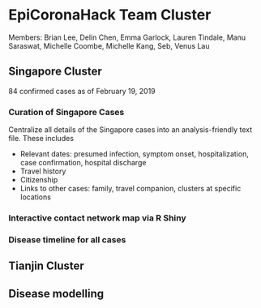 # EpiCoronaHack Team Cluster

Members: Brian Lee, Delin Chen, Emma Garlock, Lauren Tindale, Manu Saraswat, Michelle Coombe, Michelle Kang, Seb, Venus Lau

## Singapore Cluster
84 confirmed cases as of February 19, 2019

### Curation of Singapore Cases
Centralize all details of the Singapore cases into an analysis-friendly text file. 
These includes
- Relevant dates: presumed infection, symptom onset, hospitalization, case confirmation, hospital discharge
- Travel history
- Citizenship
- Links to other cases: family, travel companion, clusters at specific locations

### Interactive contact network map via R Shiny


### Disease timeline for all cases


## Tianjin Cluster

## Disease modelling
